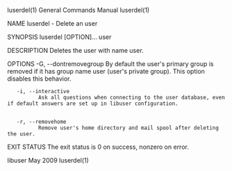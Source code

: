luserdel(1)                                                                                General Commands Manual                                                                                luserdel(1)



NAME
       luserdel - Delete an user


SYNOPSIS
       luserdel [OPTION]... user


DESCRIPTION
       Deletes the user with name user.


OPTIONS
       -G, --dontremovegroup
              By default the user's primary group is removed if it has group name user (user's private group).  This option disables this behavior.


       -i, --interactive
              Ask all questions when connecting to the user database, even if default answers are set up in libuser configuration.


       -r, --removehome
              Remove user's home directory and mail spool after deleting the user.


EXIT STATUS
       The exit status is 0 on success, nonzero on error.



libuser                                                                                            May 2009                                                                                       luserdel(1)
